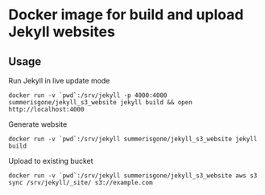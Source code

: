 # Docker image for build and upload Jekyll websites

## Usage

Run Jekyll in live update mode

    docker run -v `pwd`:/srv/jekyll -p 4000:4000 summerisgone/jekyll_s3_website jekyll build && open http://localhost:4000


Generate website

    docker run -v `pwd`:/srv/jekyll summerisgone/jekyll_s3_website jekyll build

Upload to existing bucket

    docker run -v `pwd`:/srv/jekyll summerisgone/jekyll_s3_website aws s3 sync /srv/jekyll/_site/ s3://example.com